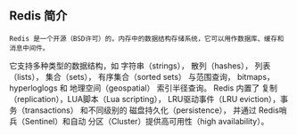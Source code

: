 
## Redis 简介

    Redis 是一个开源（BSD许可）的，内存中的数据结构存储系统，它可以用作数据库、缓存和消息中间件。
它支持多种类型的数据结构，如 字符串（strings）， 散列（hashes）， 列表（lists）， 集合（sets），
有序集合（sorted sets） 与范围查询， bitmaps， hyperloglogs 和 地理空间（geospatial） 索引半径查询。
Redis 内置了 复制（replication），LUA脚本（Lua scripting）， LRU驱动事件（LRU eviction），事务（transactions）
和不同级别的 磁盘持久化（persistence）， 并通过 Redis哨兵（Sentinel）和自动 分区（Cluster）提供高可用性（high availability）。